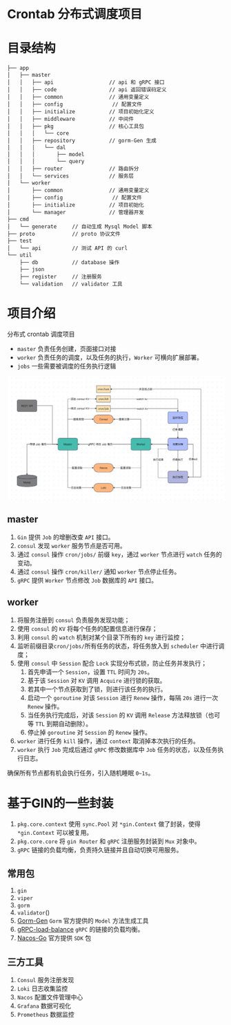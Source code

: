 # Crontab 分布式调度项目

# 目录结构

```text
├── app
│   ├── master
│   │   ├── api                  // api 和 gRPC 接口
│   │   ├── code                 // api 返回错误码定义
│   │   ├── common               // 通用变量定义
│   │   ├── config                // 配置文件
│   │   ├── initialize           // 项目初始化定义
│   │   ├── middleware           // 中间件
│   │   ├── pkg                  // 核心工具包
│   │   │   └── core
│   │   ├── repository           // gorm-Gen 生成
│   │   │   └── dal
│   │   │       ├── model
│   │   │       └── query
│   │   ├── router               // 路由拆分
│   │   └── services             // 服务层
│   └── worker
│       ├── common               // 通用变量定义
│       ├── config                // 配置文件
│       ├── initialize           // 项目初始化
│       └── manager              // 管理器开发
├── cmd
│   └── generate     // 自动生成 Mysql Model 脚本
├── proto            // proto 协议文件
├── test             
│   └── api          // 测试 API 的 curl
└── util
    ├── db           // database 操作
    ├── json
    ├── register     // 注册服务
    └── validation   // validator 工具
```

# 项目介绍

分布式 crontab 调度项目

* `master` 负责任务创建，页面接口对接
* `worker` 负责任务的调度，以及任务的执行，`Worker` 可横向扩展部署。
* `jobs` 一些需要被调度的任务执行逻辑

![avatar](Crontab.png)

## master

1. `Gin` 提供 `Job` 的增删改查 `API` 接口。
2. `consul` 发现 `worker` 服务节点是否可用。
3. 通过 `consul` 操作 `cron/jobs/` 前缀 `key`，通过 `worker` 节点进行 `watch` 任务的变动。
4. 通过 `consul` 操作 `cron/killer/` 通知 `worker` 节点停止任务。
5. `gRPC` 提供 `Worker` 节点修改 `Job` 数据库的 `API` 接口。

## worker

1. 将服务注册到 `consul` 负责服务发现功能；
2. 使用 `consul` 的 `KV` 将每个任务的配置信息进行保存；
3. 利用 `consul` 的 `watch` 机制对某个目录下所有的 `key` 进行监控；
4. 监听前缀目录`cron/jobs/`所有任务的状态，将任务放入到 `scheduler` 中进行调度；
5. 使用 `consul` 中 `Session` 配合 `Lock` 实现分布式锁，防止任务并发执行；
   1. 首先申请一个 `Session`，设置 `TTL` 时间为 `20s`。
   2. 基于该 `Session` 对 `KV` 调用 `Acquire` 进行锁的获取。
   3. 若其中一个节点获取到了锁，则进行该任务的执行。
   4. 启动一个 `goroutine` 对该 `Session` 进行 `Renew` 操作，每隔 `20s` 进行一次 `Renew` 操作。
   5. 当任务执行完成后，对该 `Session` 的 `KV` 调用 `Release` 方法释放锁（也可等 `TTL` 到期自动删除）。
   6. 停止掉 `goroutine` 对 `Session` 的 `Renew` 操作。
6. `worker` 进行任务 `kill` 操作，通过 `context` 取消掉本次执行的任务。
7. `worker` 执行 `Job` 完成后通过 `gRPC` 修改数据库中 `Job` 任务的状态，以及任务执行日志。

确保所有节点都有机会执行任务，引入随机睡眠 `0~1s`。

# 基于GIN的一些封装

1. `pkg.core.context` 使用 `sync.Pool` 对 `*gin.Context` 做了封装，使得 `*gin.Context` 可以被复用。
2. `pkg.core.core` 将 `gin Router` 和 `gRPC` 注册服务封装到 `Mux` 对象中。
3. `gRPC` 链接的负载均衡，负责持久链接并且自动切换可用服务。

## 常用包

1. `gin`
2. `viper`
3. `gorm`
4. `validator`()
5. [Gorm-Gen](https://github.com/go-gorm/gen/blob/master/README.ZH_CN.md) `Gorm` 官方提供的 `Model` 方法生成工具
6. [gRPC-load-balance](https://github.com/mbobakov/grpc-consul-resolver) `gRPC` 的链接的负载均衡。
7. [Nacos-Go](https://github.com/nacos-group/nacos-sdk-go) 官方提供 `SDK` 包

## 三方工具

1. `Consul` 服务注册发现
2. `Loki` 日志收集监控
3. `Nacos` 配置文件管理中心
4. `Grafana` 数据可视化
5. `Prometheus` 数据监控
